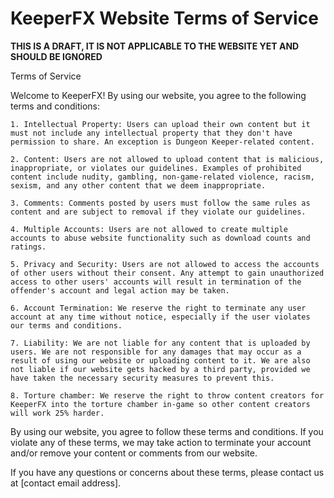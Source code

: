 KeeperFX Website Terms of Service
=================================

**THIS IS A DRAFT, IT IS NOT APPLICABLE TO THE WEBSITE YET AND SHOULD BE IGNORED**






Terms of Service

Welcome to KeeperFX! By using our website, you agree to the following terms and conditions:

    1. Intellectual Property: Users can upload their own content but it must not include any intellectual property that they don't have permission to share. An exception is Dungeon Keeper-related content.

    2. Content: Users are not allowed to upload content that is malicious, inappropriate, or violates our guidelines. Examples of prohibited content include nudity, gambling, non-game-related violence, racism, sexism, and any other content that we deem inappropriate.

    3. Comments: Comments posted by users must follow the same rules as content and are subject to removal if they violate our guidelines.

    4. Multiple Accounts: Users are not allowed to create multiple accounts to abuse website functionality such as download counts and ratings.

    5. Privacy and Security: Users are not allowed to access the accounts of other users without their consent. Any attempt to gain unauthorized access to other users' accounts will result in termination of the offender's account and legal action may be taken.

    6. Account Termination: We reserve the right to terminate any user account at any time without notice, especially if the user violates our terms and conditions.

    7. Liability: We are not liable for any content that is uploaded by users. We are not responsible for any damages that may occur as a result of using our website or uploading content to it. We are also not liable if our website gets hacked by a third party, provided we have taken the necessary security measures to prevent this.

    8. Torture chamber: We reserve the right to throw content creators for KeeperFX into the torture chamber in-game so other content creators will work 25% harder.

By using our website, you agree to follow these terms and conditions. If you violate any of these terms, we may take action to terminate your account and/or remove your content or comments from our website.

If you have any questions or concerns about these terms, please contact us at [contact email address].
